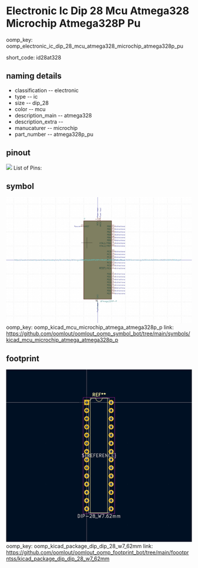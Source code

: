 # Electronic Ic Dip 28 Mcu Atmega328 Microchip Atmega328P Pu
oomp_key: oomp_electronic_ic_dip_28_mcu_atmega328_microchip_atmega328p_pu  

short_code: id28at328
## naming details
* classification -- electronic
* type -- ic
* size -- dip_28
* color -- mcu
* description_main -- atmega328
* description_extra -- 
* manucaturer -- microchip
* part_number -- atmega328p_pu
## pinout
![](working_pinout_600.png)
List of Pins:

## symbol

![](symbol/0/working/working_600.png)
oomp_key: oomp_kicad_mcu_microchip_atmega_atmega328p_p
link: https://github.com/oomlout/oomlout_oomp_symbol_bot/tree/main/symbols/kicad_mcu_microchip_atmega_atmega328p_p


## footprint

![](footprint/0/working/working_600.png)
oomp_key: oomp_kicad_package_dip_dip_28_w7_62mm
link: https://github.com/oomlout/oomlout_oomp_footprint_bot/tree/main/foootprntss/kicad_package_dip_dip_28_w7_62mm
